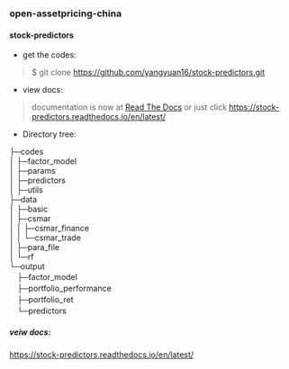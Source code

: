 
###  open-assetpricing-china

#### stock-predictors

* get the codes:
 
> $ git clone https://github.com/yangyuan16/stock-predictors.git

* view docs:

> documentation is now at [Read The Docs](https://stock-predictors.readthedocs.io/en/latest/) 
> or just click https://stock-predictors.readthedocs.io/en/latest/

* Directory tree:

├─codes    
│  ├─factor_model  
│  ├─params  
│  ├─predictors  
│  ├─utils  
├─data  
│  ├─basic  
│  ├─csmar  
│  │  ├─csmar_finance  
│  │  └─csmar_trade    
│  ├─para_file   
│  └─rf  
└─output  
　├─factor_model  
　├─portfolio_performance  
　├─portfolio_ret  
　└─predictors  

##### veiw docs:
https://stock-predictors.readthedocs.io/en/latest/
